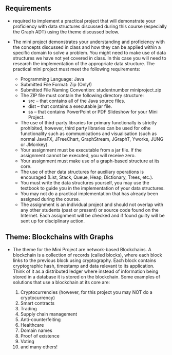 ## Requirements

* required to implement a practical project that will demonstrate your proficiency with data structures discussed during this course (especially the Graph ADT) using the theme discussed below.

* The mini project demonstrates your understanding and proficiency with the concepts discussed in class and how they can be applied within a specific domain to solve a problem. You might need to make use of data structures we have not yet covered in class. In this case you will need to research the implementation of the appropriate data structure. The practical mini project must meet the following requirements:

    * Programming Language: Java
    * Submitted File Format: Zip (Only!)
    * Submitted File Naming Convention: studentnumber miniproject.zip
    * The ZIP file must contain the following directory structure:
        * src – that contains all of the Java source files.
        * dist – that contains a executable jar file.
        * ss – that contains PowerPoint or PDF Slideshow for your Mini Project.
    * The use of third-party libraries for primary functionally is strictly prohibited, however, third party libraries can be used for othe functionality such as communications and visualisation (such as normal JavaFX, JFreeChart, GraphStream, JGraphT, Yworks, JUNG or JMonkey).
    * Your assignment must be executable from a jar file. If the assignment cannot be executed, you will receive zero.
    * Your assignment must make use of a graph-based structure at its core.
    * The use of other data structures for auxiliary operations is encouraged (List, Stack, Queue, Heap, Dictionary, Trees, etc.).
    * You must write the data structures yourself, you may use the textbook to guide you in the implementation of your data structures.
    * You may not do a practical implementation that has already been assigned during the course.
    * The assignment is an individual project and should not overlap with any other students (past or present) or source code found on the Internet. Each assignment will be checked and if found guilty will be sent up for disciplinary action.

## Theme: Blockchains with Graphs

* The theme for the Mini Project are network-based Blockchains. A blockchain is a collection of
records (called blocks), where each block links to the previous block using cryptography. Each
block contains cryptographic hash, timestamp and data relevant to its application. Think of
it as a distributed ledger where instead of information being stored in a database it is stored
on the blockchain. Some examples of solutions that use a blockchain at its core are:

    1. Cryptocurrencies (however, for this project you may NOT do a cryptocurrency)
    2. Smart contracts
    3. Trading
    4. Supply chain management
    5. Anti-counterfeiting
    6. Healthcare
    7. Domain names
    8. Proof of existence
    9. Voting
    10. and many others!